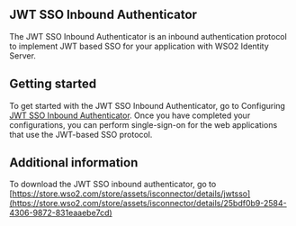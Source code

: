 ## JWT SSO Inbound Authenticator
The JWT SSO Inbound Authenticator is an inbound authentication protocol to implement JWT based SSO for your application 
with WSO2 Identity Server.

## Getting started
To get started with the JWT SSO Inbound Authenticator, go to Configuring [JWT SSO Inbound Authenticator](config.md).
Once you have completed your configurations, you can perform single-sign-on for the web applications that use the
JWT-based SSO protocol.

## Additional information
To download the JWT SSO inbound authenticator, go to
[https://store.wso2.com/store/assets/isconnector/details/jwtsso](https://store.wso2.com/store/assets/isconnector/details/25bdf0b9-2584-4306-9872-831eaaebe7cd)